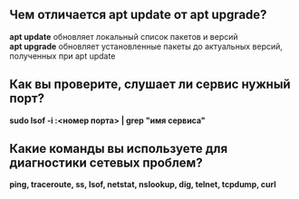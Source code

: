 ## Чем отличается apt update от apt upgrade?
**apt update** обновляет локальный список пакетов и версий  
**apt upgrade** обновляет установленные пакеты до актуальных версий, полученных при apt update
## Как вы проверите, слушает ли сервис нужный порт?
**sudo lsof -i :<номер порта> | grep "имя сервиса"**
## Какие команды вы используете для диагностики сетевых проблем?
**ping, traceroute, ss, lsof, netstat, nslookup, dig, telnet, tcpdump, curl**